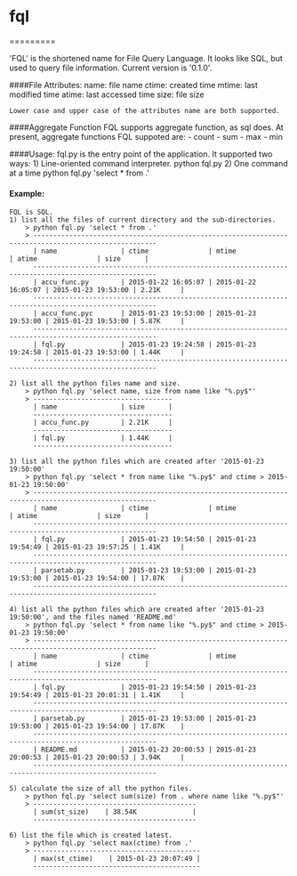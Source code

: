 # fql
=========

'FQL' is the shortened name for File Query Language. It looks like SQL, but used to query file information. Current version is '0.1.0'.

####File Attributes:
    name: file name
    ctime: created time
    mtime: last modified time
    atime: last accessed time
    size: file size

    Lower case and upper case of the attributes name are both supported.

####Aggregate Function
    FQL supports aggregate function, as sql does. At present, aggregate functions FQL suppoted are:
        - count
        - sum
        - max
        - min

####Usage:
    fql.py is the entry point of the application. It supported two ways:
        1) Line-oriented command interpreter.
            python fql.py
        2) One command at a time
            python fql.py 'select * from .'

#### Example:
    FQL is SQL.
    1) list all the files of current directory and the sub-directories.
        > python fql.py 'select * from .'
        > -----------------------------------------------------------------------------------------------------
          | name                | ctime               | mtime               | atime               | size      |
          -----------------------------------------------------------------------------------------------------
          | accu_func.py        | 2015-01-22 16:05:07 | 2015-01-22 16:05:07 | 2015-01-23 19:53:00 | 2.21K     |
          -----------------------------------------------------------------------------------------------------
          | accu_func.pyc       | 2015-01-23 19:53:00 | 2015-01-23 19:53:00 | 2015-01-23 19:53:00 | 5.87K     |
          -----------------------------------------------------------------------------------------------------
          | fql.py              | 2015-01-23 19:24:58 | 2015-01-23 19:24:58 | 2015-01-23 19:53:00 | 1.44K     |
          -----------------------------------------------------------------------------------------------------

    2) list all the python files name and size.
        > python fql.py 'select name, size from name like "%.py$"'
        > -----------------------------------
          | name                | size      |
          -----------------------------------
          | accu_func.py        | 2.21K     |
          -----------------------------------
          | fql.py              | 1.44K     |
          -----------------------------------

    3) list all the python files which are created after '2015-01-23 19:50:00'
        > python fql.py 'select * from name like "%.py$" and ctime > 2015-01-23 19:50:00'
        > -----------------------------------------------------------------------------------------------------
          | name                | ctime               | mtime               | atime               | size      |
          -----------------------------------------------------------------------------------------------------
          | fql.py              | 2015-01-23 19:54:50 | 2015-01-23 19:54:49 | 2015-01-23 19:57:25 | 1.41K     |
          -----------------------------------------------------------------------------------------------------
          | parsetab.py         | 2015-01-23 19:53:00 | 2015-01-23 19:53:00 | 2015-01-23 19:54:00 | 17.87K    |
          -----------------------------------------------------------------------------------------------------

    4) list all the python files which are created after '2015-01-23 19:50:00', and the files named 'README.md'
        > python fql.py 'select * from name like "%.py$" and ctime > 2015-01-23 19:50:00'
        > -----------------------------------------------------------------------------------------------------
          | name                | ctime               | mtime               | atime               | size      |
          -----------------------------------------------------------------------------------------------------
          | fql.py              | 2015-01-23 19:54:50 | 2015-01-23 19:54:49 | 2015-01-23 20:01:31 | 1.41K     |
          -----------------------------------------------------------------------------------------------------
          | parsetab.py         | 2015-01-23 19:53:00 | 2015-01-23 19:53:00 | 2015-01-23 19:54:00 | 17.87K    |
          -----------------------------------------------------------------------------------------------------
          | README.md           | 2015-01-23 20:00:53 | 2015-01-23 20:00:53 | 2015-01-23 20:00:53 | 3.94K     |
          -----------------------------------------------------------------------------------------------------

    5) calculate the size of all the python files.
        > python fql.py 'select sum(size) from . where name like "%.py$"'
        > -----------------------------------------
          | sum(st_size)    | 38.54K              |
          -----------------------------------------

    6) list the file which is created latest.
        > python fql.py 'select max(ctime) from .'
        > ------------------------------------------
          | max(st_ctime)    | 2015-01-23 20:07:49 |
          ------------------------------------------

